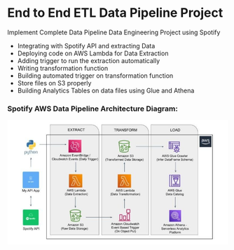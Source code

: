 # End to End ETL Data Pipeline Project

Implement Complete Data Pipeline Data Engineering Project using Spotify

* Integrating with Spotify API and extracting Data
* Deploying code on AWS Lambda for Data Extraction
* Adding trigger to run the extraction automatically 
* Writing transformation function
* Building automated trigger on transformation function 
* Store files on S3 properly
* Building Analytics Tables on data files using Glue and Athena


### Spotify AWS Data Pipeline Architecture Diagram:

![Spotify AWS Data Pipeline Architecture Diagram](spotify-aws-data-pipeline-architecture.jpg)